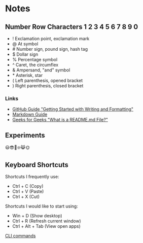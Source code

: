 # Notes
## Number Row Characters 1 2 3 4 5 6 7 8 9 0
- !  Exclamation point, exclamation mark
- @  At symbol
- \# Number sign, pound sign, hash tag 
- $  Dollar sign
- %  Percentage symbol
- ^  Caret, the circumflex
- &  Ampersand, "and" symbol
- \* Asterisk, star
- (  Left parenthesis, opened bracket
- )  Right parenthesis, closed bracket

### Links
-  [GitHub Guide "Getting Started with Writing and Formatting"](https://docs.github.com/en/get-started/writing-on-github/getting-started-with-writing-and-formatting-on-github/basic-writing-and-formatting-syntax)
-  [Markdown Guide](https://www.markdownguide.org/)
-  [Geeks for Geeks "What is a README.md File?"](https://www.geeksforgeeks.org/what-is-readme-md-file/)

## Experiments
😃😎👀❇️😹🌞

## Keyboard Shortcuts
Shortcuts I frequently use:
- Ctrl + C (Copy)
- Ctrl + V (Paste)
- Ctrl + X (Cut)

Shortcuts I would like to start using: 
- Win + D (Show desktop)
- Ctrl + R  (Refresh current window)
- Ctrl + Alt + Tab (View open apps)

[CLI commands](docs/cli.md)